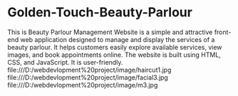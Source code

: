 # Golden-Touch-Beauty-Parlour
This is Beauty Parlour Management Website is a simple and attractive front-end web application designed to manage and display the services of a beauty parlour. It helps customers easily explore available services, view images, and book appointments online.  The website is built using HTML, CSS, and JavaScript. It is user-friendly.
file:///D:/webdevlopment%20project/image/haircut1.jpg
file:///D:/webdevlopment%20project/image/facial3.jpg
file:///D:/webdevlopment%20project/image/m3.jpg
